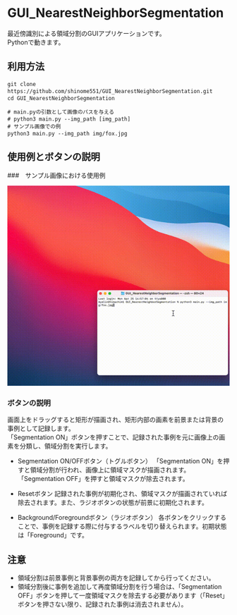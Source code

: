 # GUI_NearestNeighborSegmentation
最近傍識別による領域分割のGUIアプリケーションです。  
Pythonで動きます。

## 利用方法
```
git clone https://github.com/shinome551/GUI_NearestNeighborSegmentation.git
cd GUI_NearestNeighborSegmentation
```
```
# main.pyの引数として画像のパスを与える
# python3 main.py --img_path [img_path]
# サンプル画像での例
python3 main.py --img_path img/fox.jpg
```

## 使用例とボタンの説明
###　サンプル画像における使用例
<div align="center">
    <img src="gif/usage.gif">
</div>

### ボタンの説明
画面上をドラッグすると矩形が描画され、矩形内部の画素を前景または背景の事例として記録します。  
「Segmentation ON」ボタンを押すことで、記録された事例を元に画像上の画素を分類し、領域分割を実行します。  

- Segmentation ON/OFFボタン（トグルボタン）
「Segmentation ON」を押すと領域分割が行われ、画像上に領域マスクが描画されます。「Segmentation OFF」を押すと領域マスクが除去されます。

- Resetボタン
記録された事例が初期化され、領域マスクが描画されていれば除去されます。また、ラジオボタンの状態が前景に初期化されます。

- Background/Foregroundボタン（ラジオボタン）
各ボタンをクリックすることで、事例を記録する際に付与するラベルを切り替えられます。初期状態は「Foreground」です。

## 注意
- 領域分割は前景事例と背景事例の両方を記録してから行ってください。  
- 領域分割後に事例を追加して再度領域分割を行う場合は、「Segmentation OFF」ボタンを押して一度領域マスクを除去する必要があります（「Reset」ボタンを押さない限り、記録された事例は消去されません）。

